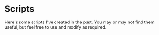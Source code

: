 # Scripts

Here's some scripts I've created in the past. You may or may not find them useful, but feel free to use and modify as required.
